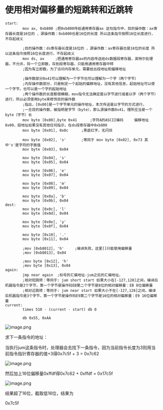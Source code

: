 # 使用相对偏移量的短跳转和近跳转

```
start:
        mov ax, 0xb800 ;把0xb800传给通用寄存器ax 这句指令中，目的操作数：ax寄存器长度是16位的 ，源操作数：0xb800也是16位的长度 所以这条指令按照16位长度进行，不存起歧义

        ;目的操作数：ds寄存器长度是16位的 ，源操作数：ax寄存器也是16位的长度 所以这条指令按照16位长度进行，不存起歧义
        mov ds, ax     ;把通用寄存器ax的内容传送给ds数据段寄存器，英特尔处理器，不允许，将一个立即数，存到段寄存器，只能用通用寄存器中转
        ;因为有立即数，为了访问内存单元，需要给出段地址和偏移地址

        ;操作数部分0x41可以理解为一个字节也可以理解为一个字（两个字节）
        ;内存操作数部分，只是制定一个起始的偏移地址，没有其他信息，起始地址可以使一个字节，也可以是一个字的起始地址
        ;两个操作数的长度都很模糊，mov指令无法确定是以字节进行或者以字（两个字节）进行，所以必须使用byte来修饰目的操作数
        ;指出，[0x00]是一个字节单元的操作地址，本次传送是以字节的方式进行，
        ;一旦目的操作数，被指明是字节（byte），那么源操作数0x41，理所应当是一个byte（字节）长
        mov byte [0x00],byte 0x41      ;字符A的ASCII编码     偏移地址0x00，段地址如果没有其他任何指示，在ds段寄存器中0xb800
        mov byte [0x01], 0x0c      ;黑底红字，无闪烁

        mov byte [0x02], 's'       ;等同于 mov byte [0x02], 0x73 其中's'是字符的字面值
        mov byte [0x03], 0x04

        mov byte [0x04], 's'
        mov byte [0x05], 0x04

        mov byte [0x06], 'e'
        mov byte [0x07], 0x04

        mov byte [0x08], 'm'
        mov byte [0x09], 0x04

        mov byte [0x0a], 'b'
        mov byte [0x0b], 0x04
dest:
        mov byte [0x0c], 'l'
        mov byte [0x0d], 0x04

        mov byte [0x0e], 'y'
        mov byte [0x0f], 0x04

        mov byte [0x10], '.'
        mov byte [0x11], 0x04

        ;mov [0xb8012], 'h'     ;编译失败，这里[]只能使用偏移量
        ;mov [0xb8013], 0x04

        ;mov byte [0x12], 'h'
        ;mov byte [0x13], 0x04
again:
        jmp near again  ;标号的汇编地址-jum之后的汇编地址，
        ;相对短跳转：等同于: jum short start 如果大小在[-127,128]之间，编译后机器指令是2个字节，第一个字节是操作码EB第二个字节是8位的相对偏移量：EB 8位偏移量
        ;相对近跳转：等同于: jum near start 如果大小不在[-127,128]之间，编译后机器指令是3个字节，第一个字节是操作码E9第二个字节是16位的相对偏移量：E9 16位偏移量
current:
        times 510 - (current - start) db 0

        db 0x55, 0xAA
```

![image.png](https://cdn.nlark.com/yuque/0/2021/png/288075/1616678947163-9de5ed5a-5390-457d-92c1-572f4352e5c5.png)

求下一条指令的地址：

当执行jum这条指令时，处理器会去找下一条指令，因为当前指令长度为3则用当前指令指针寄存器的值+3得0x7c5f + 3 = 0x7c62

![image.png](https://cdn.nlark.com/yuque/0/2021/png/288075/1616679091952-53e9ae46-51ce-41a3-894a-49110cfb084c.png)

然后加上16位偏移量0xffdf得0x7c62 + 0xffdf = 0x17c5f

![image.png](https://cdn.nlark.com/yuque/0/2021/png/288075/1616679182350-757f76f5-d465-45a0-8bab-f6b730f2a7f5.png)

结果超了16位，截取低16位，结果为

0x7c5f



